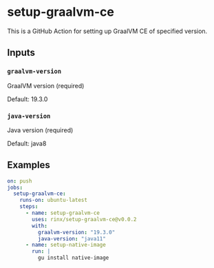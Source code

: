 # setup-graalvm-ce

This is a GitHub Action for setting up GraalVM CE of specified version.

## Inputs

### `graalvm-version`

GraalVM version (required)

Default: 19.3.0

### `java-version`

Java version (required)

Default: java8

## Examples

```yaml
on: push
jobs:
  setup-graalvm-ce:
    runs-on: ubuntu-latest
    steps:
      - name: setup-graalvm-ce
        uses: rinx/setup-graalvm-ce@v0.0.2
        with:
          graalvm-version: "19.3.0"
          java-version: "java11"
      - name: setup-native-image
        run: |
          gu install native-image
```
